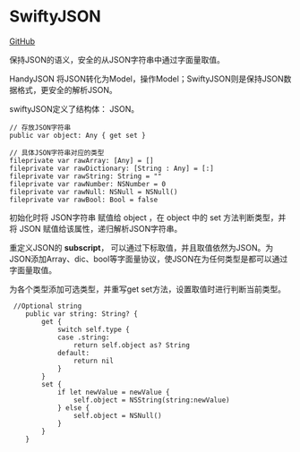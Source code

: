 # SwiftyJSON

[GitHub](https://github.com/SwiftyJSON/SwiftyJSON)

保持JSON的语义，安全的从JSON字符串中通过字面量取值。

HandyJSON 将JSON转化为Model，操作Model；SwiftyJSON则是保持JSON数据格式，更安全的解析JSON。

swiftyJSON定义了结构体： JSON。

```
// 存放JSON字符串
public var object: Any { get set }

// 具体JSON字符串对应的类型
fileprivate var rawArray: [Any] = []
fileprivate var rawDictionary: [String : Any] = [:]
fileprivate var rawString: String = ""
fileprivate var rawNumber: NSNumber = 0
fileprivate var rawNull: NSNull = NSNull()
fileprivate var rawBool: Bool = false
```

初始化时将 JSON字符串 赋值给 object ，在 object 中的 set 方法判断类型，并将 JSON 赋值给该属性，递归解析JSON字符串。

重定义JSON的 **subscript**， 可以通过下标取值，并且取值依然为JSON。为JSON添加Array、dic、bool等字面量协议，使JSON在为任何类型是都可以通过字面量取值。

为各个类型添加可选类型，并重写get set方法，设置取值时进行判断当前类型。

```
 //Optional string
    public var string: String? {
        get {
            switch self.type {
            case .string:
                return self.object as? String
            default:
                return nil
            }
        }
        set {
            if let newValue = newValue {
                self.object = NSString(string:newValue)
            } else {
                self.object = NSNull()
            }
        }
    }

```